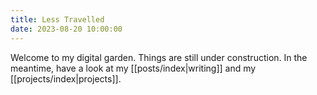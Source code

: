 ```yaml
---
title: Less Travelled
date: 2023-08-20 10:00:00
---
```


Welcome to my digital garden. Things are still under construction. In the meantime, have a look at my [[posts/index|writing]] and my [[projects/index|projects]].
